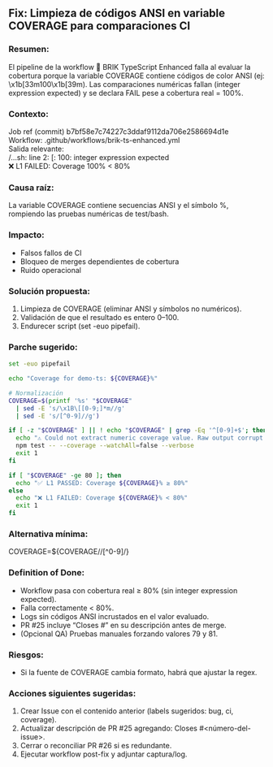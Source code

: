 ## Fix: Limpieza de códigos ANSI en variable COVERAGE para comparaciones CI

### Resumen:
El pipeline de la workflow 💙 BRIK TypeScript Enhanced falla al evaluar la cobertura porque la variable COVERAGE contiene códigos de color ANSI (ej: \x1b[33m100\x1b[39m). Las comparaciones numéricas fallan (integer expression expected) y se declara FAIL pese a cobertura real = 100%.

### Contexto:
Job ref (commit) b7bf58e7c74227c3ddaf9112da706e2586694d1e  
Workflow: .github/workflows/brik-ts-enhanced.yml  
Salida relevante:  
/…sh: line 2: [: 100: integer expression expected  
❌ L1 FAILED: Coverage 100% < 80%

### Causa raíz:
La variable COVERAGE contiene secuencias ANSI y el símbolo %, rompiendo las pruebas numéricas de test/bash.

### Impacto:
- Falsos fallos de CI  
- Bloqueo de merges dependientes de cobertura  
- Ruido operacional

### Solución propuesta:
1. Limpieza de COVERAGE (eliminar ANSI y símbolos no numéricos).
2. Validación de que el resultado es entero 0–100.
3. Endurecer script (set -euo pipefail).

### Parche sugerido:
```bash
set -euo pipefail

echo "Coverage for demo-ts: ${COVERAGE}%"

# Normalización
COVERAGE=$(printf '%s' "$COVERAGE"  
  | sed -E 's/\x1B\[[0-9;]*m//g'  
  | sed -E 's/[^0-9]//g')

if [ -z "$COVERAGE" ] || ! echo "$COVERAGE" | grep -Eq '^[0-9]+$'; then
  echo "⚠️ Could not extract numeric coverage value. Raw output corrupt."
  npm test -- --coverage --watchAll=false --verbose
  exit 1
fi

if [ "$COVERAGE" -ge 80 ]; then
  echo "✅ L1 PASSED: Coverage ${COVERAGE}% ≥ 80%"
else
  echo "❌ L1 FAILED: Coverage ${COVERAGE}% < 80%"
  exit 1
fi
```

### Alternativa mínima:
COVERAGE=${COVERAGE//[^0-9]/}

### Definition of Done:
- Workflow pasa con cobertura real ≥ 80% (sin integer expression expected).
- Falla correctamente < 80%.
- Logs sin códigos ANSI incrustados en el valor evaluado.
- PR #25 incluye “Closes #<issue>” en su descripción antes de merge.
- (Opcional QA) Pruebas manuales forzando valores 79 y 81.

### Riesgos:
- Si la fuente de COVERAGE cambia formato, habrá que ajustar la regex.

### Acciones siguientes sugeridas:
1. Crear Issue con el contenido anterior (labels sugeridos: bug, ci, coverage).  
2. Actualizar descripción de PR #25 agregando: Closes #<número-del-issue>.  
3. Cerrar o reconciliar PR #26 si es redundante.  
4. Ejecutar workflow post-fix y adjuntar captura/log.